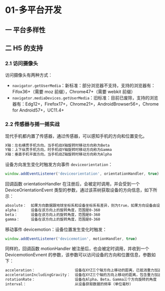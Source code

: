 # 01-多平台开发

## 一 平台多样性

## 二 H5 的支持

### 2.1 访问摄像头

访问摄像头有两种方式：

-   `navigator.getUserMedia`：新标准：部分浏览器不支持，支持的浏览器有：Fifox36+（需要 moz 前缀），Chrome47+（需要 webkit 前缀）
-   `navigator.mediaDevices.getUserMedia`：旧标准：目前已废除，支持的浏览器有：Edg12+，Firefox17+，Chrome21+，AndroidBrowser56+，Chrome for Android57+，UC11.4+

### 2.2 传感器与摇一摇实战

现代手机都内置了传感器，通过传感器，可以感知手机的方向和位置变化。

```txt
X轴：左右横贯手机方向，当手机绕X轴旋转时移动方向称为Beta
Y轴：上下纵贯手机方向，时手机绕Y轴旋转时移动方向称为Gamma
X轴：垂直手机平面方向，当手机绕Z轴旋转时移动方向称为Alpha
```

设备方向发生变化时触发方向事件 `deviceorientation`：

```js
window.addEventListener('deviceorientation', orientationHandler, true)
```

回调函数 orientationHandler 在注册后，会被定时调用，并会受到一个 DeviceOrientationEvent 类型的参数，通过该茶树获取设备的方向信息，如下所示：

```txt
absolute：  如果方向数据跟地球坐标系和设备坐标系有差异，则为true，如果方向设备由设备本身的坐标系提供，则为false
alpha：     设备在该方向上的旋转角度，范围是0-360
beta：      设备在该方向上的旋转角度，范围是0-360
gamma：     设备在该方向上的旋转角度，范围是0-360
```

移动事件 devicemotion：设备位置发生变化时触发：

```js
window.addEventListener('devicemotion', motionHandler, true)
```

同样的，回调函数 motionHandler 被注册后，也会被定时调用，并收到一个 DevicemotionEvnent 的参数，该参数可以访问设备的方向和位置信息，参数如下：

```txt
acceleration：                  设备在XYZ三个轴方向上移动的距离，已抵消重力加速
accelerationIncludingGravity：  设备在XYZ三个轴的方向上移动的距离，包含重力加速
rotationRate：                  设备在Alpha，Beta，Gamma三个方向旋转的角度
interval：                      从设备获取数据的频率（单位毫秒）
```
